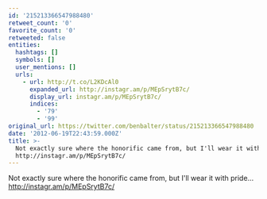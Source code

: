 ```yaml
---
id: '215213366547988480'
retweet_count: '0'
favorite_count: '0'
retweeted: false
entities:
  hashtags: []
  symbols: []
  user_mentions: []
  urls:
    - url: http://t.co/L2KDcAl0
      expanded_url: http://instagr.am/p/MEpSrytB7c/
      display_url: instagr.am/p/MEpSrytB7c/
      indices:
        - '79'
        - '99'
original_url: https://twitter.com/benbalter/status/215213366547988480
date: '2012-06-19T22:43:59.000Z'
title: >-
  Not exactly sure where the honorific came from, but I'll wear it with pride...
  http://instagr.am/p/MEpSrytB7c/
---
```


Not exactly sure where the honorific came from, but I'll wear it with pride... http://instagr.am/p/MEpSrytB7c/